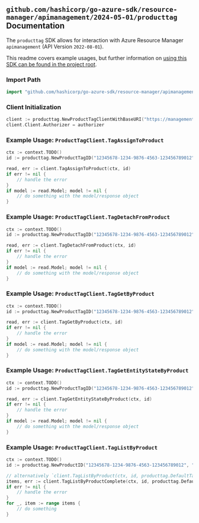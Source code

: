 
## `github.com/hashicorp/go-azure-sdk/resource-manager/apimanagement/2024-05-01/producttag` Documentation

The `producttag` SDK allows for interaction with Azure Resource Manager `apimanagement` (API Version `2022-08-01`).

This readme covers example usages, but further information on [using this SDK can be found in the project root](https://github.com/hashicorp/go-azure-sdk/tree/main/docs).

### Import Path

```go
import "github.com/hashicorp/go-azure-sdk/resource-manager/apimanagement/2024-05-01/producttag"
```


### Client Initialization

```go
client := producttag.NewProductTagClientWithBaseURI("https://management.azure.com")
client.Client.Authorizer = authorizer
```


### Example Usage: `ProductTagClient.TagAssignToProduct`

```go
ctx := context.TODO()
id := producttag.NewProductTagID("12345678-1234-9876-4563-123456789012", "example-resource-group", "serviceName", "productId", "tagId")

read, err := client.TagAssignToProduct(ctx, id)
if err != nil {
	// handle the error
}
if model := read.Model; model != nil {
	// do something with the model/response object
}
```


### Example Usage: `ProductTagClient.TagDetachFromProduct`

```go
ctx := context.TODO()
id := producttag.NewProductTagID("12345678-1234-9876-4563-123456789012", "example-resource-group", "serviceName", "productId", "tagId")

read, err := client.TagDetachFromProduct(ctx, id)
if err != nil {
	// handle the error
}
if model := read.Model; model != nil {
	// do something with the model/response object
}
```


### Example Usage: `ProductTagClient.TagGetByProduct`

```go
ctx := context.TODO()
id := producttag.NewProductTagID("12345678-1234-9876-4563-123456789012", "example-resource-group", "serviceName", "productId", "tagId")

read, err := client.TagGetByProduct(ctx, id)
if err != nil {
	// handle the error
}
if model := read.Model; model != nil {
	// do something with the model/response object
}
```


### Example Usage: `ProductTagClient.TagGetEntityStateByProduct`

```go
ctx := context.TODO()
id := producttag.NewProductTagID("12345678-1234-9876-4563-123456789012", "example-resource-group", "serviceName", "productId", "tagId")

read, err := client.TagGetEntityStateByProduct(ctx, id)
if err != nil {
	// handle the error
}
if model := read.Model; model != nil {
	// do something with the model/response object
}
```


### Example Usage: `ProductTagClient.TagListByProduct`

```go
ctx := context.TODO()
id := producttag.NewProductID("12345678-1234-9876-4563-123456789012", "example-resource-group", "serviceName", "productId")

// alternatively `client.TagListByProduct(ctx, id, producttag.DefaultTagListByProductOperationOptions())` can be used to do batched pagination
items, err := client.TagListByProductComplete(ctx, id, producttag.DefaultTagListByProductOperationOptions())
if err != nil {
	// handle the error
}
for _, item := range items {
	// do something
}
```
